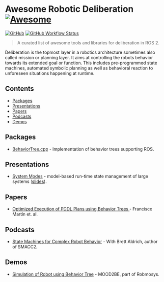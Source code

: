 # Awesome Robotic Deliberation [![Awesome](https://awesome.re/badge-flat.svg)](https://awesome.re) 
[![GitHub](https://img.shields.io/github/license/ros-wg-delib/awesome-ros-deliberation?style=flat-square)](LICENSE) [![GitHub Workflow Status](https://img.shields.io/github/actions/workflow/status/ros-wg-delib/awesome-ros-deliberation/awesome-lint.yml?style=flat-square)](https://github.com/ros-wg-delib/awesome-ros-deliberation/actions)
> A curated list of awesome tools and libraries for deliberation in ROS 2.

Deliberation is the topmost layer in a robotics architecture sometimes also called mission or planning layer. It aims at controlling the robots behavior towards its extended goal or function. This includes pre-programmed state machines, automated symbolic planning as well as behavioral reaction to unforeseen situations happening at runtime.

## Contents
- [Packages](#packages)
- [Presentations](#presentations)
- [Papers](#papers)
- [Podcasts](#podcasts)
- [Demos](#demos)

## Packages
- [BehaviorTree.cpp](https://github.com/BehaviorTree/BehaviorTree.ROS) - Implementation of behavior trees supporting ROS.

## Presentations
- [System Modes](https://vimeo.com/767165876) - model-based run-time state management of large systems ([slides](http://download.ros.org/downloads/roscon/2022/System%20Modes%20-%20model-based%20run-time%20state%20management%20of%20large%20systems.pdf)).

## Papers
- [Optimized Execution of PDDL Plans using Behavior Trees
](https://arxiv.org/abs/2101.01964?s=08) - Francisco Martín et. al. 

## Podcasts
- [State Machines for Complex Robot Behavior](https://www.sensethinkact.com/episodes/10-brett-aldrich) - With Brett Aldrich, author of SMACC2.

## Demos
- [Simulation of Robot using Behavior Tree](https://www.youtube.com/watch?v=a0ve2CH245Y) - MOOD2BE, part of Robmosys.
